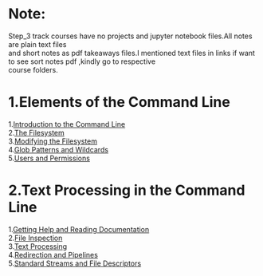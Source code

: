 
# Note:
 Step_3 track courses have no projects and jupyter notebook files.All notes are plain text files</br>
 and short notes as pdf takeaways files.I mentioned text files in links if want to see sort notes pdf ,kindly go to respective</br>
 course folders.

# 1.Elements of the Command Line

 1.[Introduction to the Command Line](https://github.com/AnshuTrivedi/Data-Analyst-In-Python/blob/master/Step%203_%20The%20Command%20Line/Elements%20of%20command%20line/Introduction%20to%20command%20line.txt)</br>
 2.[The Filesystem](https://github.com/AnshuTrivedi/Data-Analyst-In-Python/blob/master/Step%203_%20The%20Command%20Line/Elements%20of%20command%20line/file_system.txt)</br>
 3.[Modifying the Filesystem](https://github.com/AnshuTrivedi/Data-Analyst-In-Python/blob/master/Step%203_%20The%20Command%20Line/Elements%20of%20command%20line/modifying_filesystem.txt)</br>
 4.[Glob Patterns and Wildcards](https://github.com/AnshuTrivedi/Data-Analyst-In-Python/blob/master/Step%203_%20The%20Command%20Line/Elements%20of%20command%20line/Glob_patterns_wildcards.txt)</br>
 5.[Users and Permissions](https://github.com/AnshuTrivedi/Data-Analyst-In-Python/blob/master/Step%203_%20The%20Command%20Line/Elements%20of%20command%20line/user_and_permissions.txt)</br>

# 2.Text Processing in the Command Line

 1.[Getting Help and Reading Documentation](https://github.com/AnshuTrivedi/Data-Analyst-In-Python/blob/master/Step%203_%20The%20Command%20Line/Text%20processing%20in%20command%20line/help_reading_documentaion.txt)</br>
 2.[File Inspection](https://github.com/AnshuTrivedi/Data-Analyst-In-Python/blob/master/Step%203_%20The%20Command%20Line/Text%20processing%20in%20command%20line/file_inspection.txt)</br>
 3.[Text Processing](https://github.com/AnshuTrivedi/Data-Analyst-In-Python/blob/master/Step%203_%20The%20Command%20Line/Text%20processing%20in%20command%20line/text_processing.txt)</br>
 4.[Redirection and Pipelines](https://github.com/AnshuTrivedi/Data-Analyst-In-Python/blob/master/Step%203_%20The%20Command%20Line/Text%20processing%20in%20command%20line/redirection_pipeline.txt)</br>
 5.[Standard Streams and File Descriptors](https://github.com/AnshuTrivedi/Data-Analyst-In-Python/blob/master/Step%203_%20The%20Command%20Line/Text%20processing%20in%20command%20line/standard_streams_filedescriptors.txt)</br>


